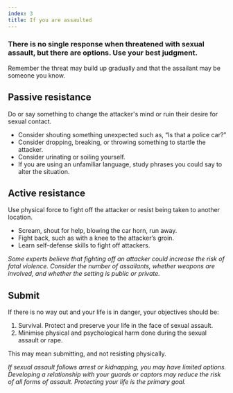 ```yaml
---
index: 3
title: If you are assaulted
---
```

### There is no single response when threatened with sexual assault, but there are options. Use your best judgment. 

Remember the threat may build up gradually and that the assailant may be someone you know. 

## Passive resistance

Do or say something to change the attacker's mind or ruin their desire for sexual contact.

* Consider shouting something unexpected such as, “Is that a police car?”
* Consider dropping, breaking, or throwing something to startle the attacker. 
* Consider urinating or soiling yourself.
* If you are using an unfamiliar language, study phrases you could say to alter the situation.

## Active resistance

Use physical force to fight off the attacker or resist being taken to another location.  

*	Scream, shout for help, blowing the car horn, run away.
*  	Fight back, such as with a knee to the attacker’s groin.
*	Learn self-defense skills to fight off attackers.

*Some experts believe that fighting off an attacker could increase the risk of fatal violence. Consider the number of assailants, whether weapons are involved, and whether the setting is public or private.*

## Submit

If there is no way out and your life is in danger, your objectives should be: 

1. Survival. Protect and preserve your life in the face of sexual assault. 
2. Minimise physical and psychological harm done during the sexual assault or rape.

This may mean submitting, and not resisting physically.

*If sexual assault follows arrest or kidnapping, you may have limited options. Developing a relationship with your guards or captors may reduce the risk of all forms of assault. Protecting your life is the primary goal.*